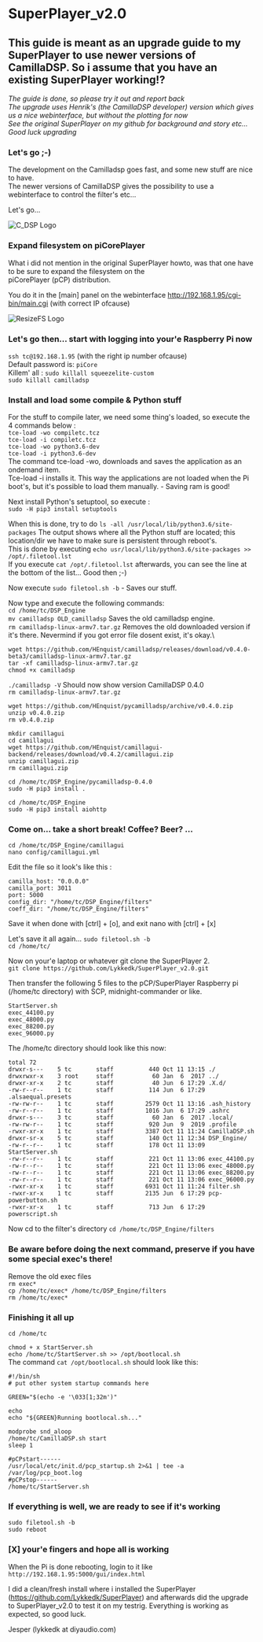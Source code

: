 # SuperPlayer_v2.0 

## This guide is meant as an upgrade guide to my SuperPlayer to use newer versions of CamillaDSP. So i assume that you have an existing SuperPlayer working!?

*The guide is done, so please try it out and report back*\
*The upgrade uses Henrik's (the CamillaDSP developer) version which gives us a nice webinterface, but without the plotting for now*\
*See the original SuperPlayer on my github for background and story etc...*\
*Good luck upgrading*

### Let's go ;-)

The development on the Camilladsp goes fast, and some new stuff are nice to have.\
The newer versions of CamillaDSP gives the possibility to use a webinterface to control the filter's etc...

Let's go...

![C_DSP Logo](/C_DSP.png)

### Expand filesystem on piCorePlayer

What i did not mention in the original SuperPlayer howto, was that one have to be sure to expand the filesystem on the\
piCorePlayer (pCP) distribution.

You do it in the [main] panel on the webinterface http://192.168.1.95/cgi-bin/main.cgi (with correct IP ofcause)

![ResizeFS Logo](/ResizeFS.png)

### Let's go then... start with logging into your'e Raspberry Pi now

```ssh tc@192.168.1.95``` (with the right ip number
ofcause)\
Default password is: ```piCore```\
Killem' all : ```sudo killall squeezelite-custom```\
```sudo killall camilladsp```

### Install and load some compile & Python stuff

For the stuff to compile later, we need some thing's loaded, so execute the 4 commands below :\
```tce-load -wo compiletc.tcz```\
```tce-load -i compiletc.tcz```\
```tce-load -wo python3.6-dev```\
```tce-load -i python3.6-dev```\
The command tce-load -wo, downloads and saves the application as an ondemand item.\
Tce-load -i installs it. This way the applications are not loaded when the Pi boot's, but it's possible to load them manually. - Saving ram is good!

Next install Python's setuptool, so execute :\
```sudo -H pip3 install setuptools```

When this is done, try to do ```ls -all /usr/local/lib/python3.6/site-packages```
The output shows where all the Python stuff are located; this location/dir we have to make sure is persistent through reboot's.\
This is done by executing ```echo usr/local/lib/python3.6/site-packages >> /opt/.filetool.lst```\
If you execute ```cat /opt/.filetool.lst``` afterwards, you can see the line at the bottom of the list... Good then ;-)

Now execute ```sudo filetool.sh -b``` - Saves our stuff.

Now type and execute the following commands:\
```cd /home/tc/DSP_Engine```\
```mv camilladsp OLD_camilladsp``` Saves the old camilladsp engine.\
```rm camilladsp-linux-armv7.tar.gz``` Removes the old downloaded version if it's there. Nevermind if you got error file dosent exist, it's okay.\

```wget https://github.com/HEnquist/camilladsp/releases/download/v0.4.0-beta3/camilladsp-linux-armv7.tar.gz```\
```tar -xf camilladsp-linux-armv7.tar.gz```\
```chmod +x camilladsp```

```./camilladsp -V``` Should now show version CamillaDSP 0.4.0\
```rm camilladsp-linux-armv7.tar.gz```

```wget https://github.com/HEnquist/pycamilladsp/archive/v0.4.0.zip```\
```unzip v0.4.0.zip```\
```rm v0.4.0.zip```

```mkdir camillagui```\
```cd camillagui```\
```wget https://github.com/HEnquist/camillagui-backend/releases/download/v0.4.2/camillagui.zip```\
```unzip camillagui.zip```\
```rm camillagui.zip```

```cd /home/tc/DSP_Engine/pycamilladsp-0.4.0```\
```sudo -H pip3 install .```

```cd /home/tc/DSP_Engine```\
```sudo -H pip3 install aiohttp```

### Come on... take a short break! Coffee? Beer? ...

```cd /home/tc/DSP_Engine/camillagui```\
```nano config/camillagui.yml```

Edit the file so it look's like this :
```---
camilla_host: "0.0.0.0"
camilla_port: 3011
port: 5000
config_dir: "/home/tc/DSP_Engine/filters"
coeff_dir: "/home/tc/DSP_Engine/filters"
```
Save it when done with [ctrl] + [o], and exit nano with [ctrl] + [x]

Let's save it all again... ```sudo filetool.sh -b```\
```cd /home/tc/```

Now on your'e laptop or whatever git clone the SuperPlayer 2.\
```git clone https://github.com/Lykkedk/SuperPlayer_v2.0.git```

Then transfer the following 5 files to the pCP/SuperPlayer Raspberry pi (/home/tc directory) with SCP, midnight-commander or like.
```
StartServer.sh
exec_44100.py
exec_48000.py
exec_88200.py
exec_96000.py
```

The /home/tc directory should look like this now:
```tc@piCorePlayer:~$ ls -all /home/tc
total 72
drwxr-s---    5 tc       staff          440 Oct 11 13:15 ./
drwxrwxr-x    3 root     staff           60 Jan  6  2017 ../
drwxr-xr-x    2 tc       staff           40 Jun  6 17:29 .X.d/
-rw-r--r--    1 tc       staff          114 Jun  6 17:29 .alsaequal.presets
-rw-rw-r--    1 tc       staff         2579 Oct 11 13:16 .ash_history
-rw-r--r--    1 tc       staff         1016 Jun  6 17:29 .ashrc
drwxr-s---    3 tc       staff           60 Jan  6  2017 .local/
-rw-rw-r--    1 tc       staff          920 Jun  9  2019 .profile
-rwxr-xr-x    1 tc       staff         3387 Oct 11 11:24 CamillaDSP.sh
drwxr-sr-x    5 tc       staff          140 Oct 11 12:34 DSP_Engine/
-rw-r--r--    1 tc       staff          178 Oct 11 13:09 StartServer.sh
-rw-r--r--    1 tc       staff          221 Oct 11 13:06 exec_44100.py
-rw-r--r--    1 tc       staff          221 Oct 11 13:06 exec_48000.py
-rw-r--r--    1 tc       staff          221 Oct 11 13:06 exec_88200.py
-rw-r--r--    1 tc       staff          221 Oct 11 13:06 exec_96000.py
-rwxr-xr-x    1 tc       staff         6931 Oct 11 11:24 filter.sh
-rwxr-xr-x    1 tc       staff         2135 Jun  6 17:29 pcp-powerbutton.sh
-rwxr-xr-x    1 tc       staff          713 Jun  6 17:29 powerscript.sh
```

Now cd to the filter's directory ```cd /home/tc/DSP_Engine/filters```

### Be aware before doing the next command, preserve if you have some special exec's there!

Remove the old exec files\
```rm exec*```\
```cp /home/tc/exec* /home/tc/DSP_Engine/filters```\
```rm /home/tc/exec*```

### Finishing it all up

```cd /home/tc```

```chmod + x StartServer.sh```\
```echo /home/tc/StartServer.sh >> /opt/bootlocal.sh```\
The command ```cat /opt/bootlocal.sh``` should look like this:
```
#!/bin/sh
# put other system startup commands here

GREEN="$(echo -e '\033[1;32m')"

echo
echo "${GREEN}Running bootlocal.sh..."

modprobe snd_aloop
/home/tc/CamillaDSP.sh start
sleep 1

#pCPstart------
/usr/local/etc/init.d/pcp_startup.sh 2>&1 | tee -a /var/log/pcp_boot.log
#pCPstop------
/home/tc/StartServer.sh

```

### If everything is well, we are ready to see if it's working

```sudo filetool.sh -b```\
```sudo reboot```

### [X] your'e fingers and hope all is working

When the Pi is done rebooting, login to it like ```http://192.168.1.95:5000/gui/index.html```

I did a clean/fresh install where i installed the SuperPlayer (https://github.com/Lykkedk/SuperPlayer) and afterwards did the upgrade to SuperPlayer_v2.0 to test it on my testrig.
Everything is working as expected, so good luck.

Jesper (lykkedk at diyaudio.com)


